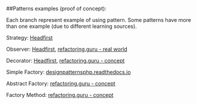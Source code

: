 
##Patterns examples (proof of concept):

Each branch represent example of using pattern. 
Some patterns have more than one example (due to different learning sources).

Strategy: [Headfirst](https://github.com/glaphire/patterns_full/tree/strategy/src)

Observer: [Headfirst](https://github.com/glaphire/patterns_full/tree/observer/src), [refactoring.guru - real world](https://github.com/glaphire/patterns_full/tree/RealWorldObserver/src)

Decorator: [Headfirst](https://github.com/glaphire/patterns_full/tree/RealWorldObserver/src), [refactoring.guru - concept](https://github.com/glaphire/patterns_full/tree/SimpleDecorator/src)

Simple Factory: [designpatternsphp.readthedocs.io](https://github.com/glaphire/patterns_full/tree/SimpleFactory/src)

Abstract Factory: [refactoring.guru - concept](https://github.com/glaphire/patterns_full/tree/AbstractFactory/src)

Factory Method: [refactoring.guru - concept](https://github.com/glaphire/patterns_full/tree/FactoryMethod/src)